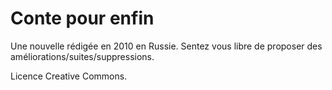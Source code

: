 Conte pour enfin 
==============

Une nouvelle rédigée en 2010 en Russie. Sentez vous libre de proposer des
améliorations/suites/suppressions. 

Licence Creative Commons. 